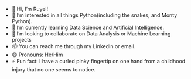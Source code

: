 - 👋 Hi, I’m Ruyel!
- 👀 I’m interested in all things Python(including the snakes, and Monty Python).
- 🌱 I’m currently learning Data Science and Artificial Intelligence.
- 💞️ I’m looking to collaborate on Data Analysis or Machine Learning projects
- 📫 You can reach me through my LinkedIn or email.
- 😄 Pronouns: He/Him
- ⚡ Fun fact: I have a curled pinky fingertip on one hand from a childhood injury that no one seems to notice.

<!---
RUY3L/RUY3L is a ✨ special ✨ repository because its `README.md` (this file) appears on your GitHub profile.
You can click the Preview link to take a look at your changes.
--->
